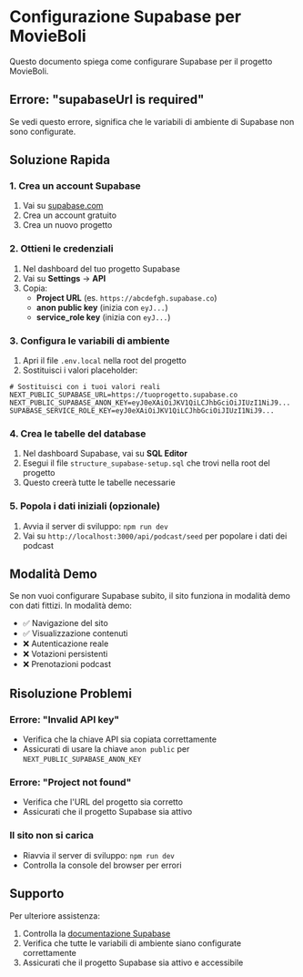 # Configurazione Supabase per MovieBoli

Questo documento spiega come configurare Supabase per il progetto MovieBoli.

## Errore: "supabaseUrl is required"

Se vedi questo errore, significa che le variabili di ambiente di Supabase non sono configurate.

## Soluzione Rapida

### 1. Crea un account Supabase

1. Vai su [supabase.com](https://supabase.com)
2. Crea un account gratuito
3. Crea un nuovo progetto

### 2. Ottieni le credenziali

1. Nel dashboard del tuo progetto Supabase
2. Vai su **Settings** → **API**
3. Copia:
   - **Project URL** (es. `https://abcdefgh.supabase.co`)
   - **anon public key** (inizia con `eyJ...`)
   - **service_role key** (inizia con `eyJ...`)

### 3. Configura le variabili di ambiente

1. Apri il file `.env.local` nella root del progetto
2. Sostituisci i valori placeholder:

```env
# Sostituisci con i tuoi valori reali
NEXT_PUBLIC_SUPABASE_URL=https://tuoprogetto.supabase.co
NEXT_PUBLIC_SUPABASE_ANON_KEY=eyJ0eXAiOiJKV1QiLCJhbGciOiJIUzI1NiJ9...
SUPABASE_SERVICE_ROLE_KEY=eyJ0eXAiOiJKV1QiLCJhbGciOiJIUzI1NiJ9...
```

### 4. Crea le tabelle del database

1. Nel dashboard Supabase, vai su **SQL Editor**
2. Esegui il file `structure_supabase-setup.sql` che trovi nella root del progetto
3. Questo creerà tutte le tabelle necessarie

### 5. Popola i dati iniziali (opzionale)

1. Avvia il server di sviluppo: `npm run dev`
2. Vai su `http://localhost:3000/api/podcast/seed` per popolare i dati dei podcast

## Modalità Demo

Se non vuoi configurare Supabase subito, il sito funziona in modalità demo con dati fittizi.
In modalità demo:
- ✅ Navigazione del sito
- ✅ Visualizzazione contenuti
- ❌ Autenticazione reale
- ❌ Votazioni persistenti
- ❌ Prenotazioni podcast

## Risoluzione Problemi

### Errore: "Invalid API key"
- Verifica che la chiave API sia copiata correttamente
- Assicurati di usare la chiave `anon public` per `NEXT_PUBLIC_SUPABASE_ANON_KEY`

### Errore: "Project not found"
- Verifica che l'URL del progetto sia corretto
- Assicurati che il progetto Supabase sia attivo

### Il sito non si carica
- Riavvia il server di sviluppo: `npm run dev`
- Controlla la console del browser per errori

## Supporto

Per ulteriore assistenza:
1. Controlla la [documentazione Supabase](https://supabase.com/docs)
2. Verifica che tutte le variabili di ambiente siano configurate correttamente
3. Assicurati che il progetto Supabase sia attivo e accessibile